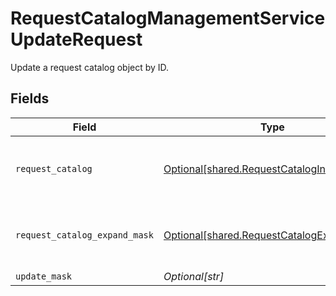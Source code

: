 # RequestCatalogManagementServiceUpdateRequest

Update a request catalog object by ID.


## Fields

| Field                                                                                                           | Type                                                                                                            | Required                                                                                                        | Description                                                                                                     |
| --------------------------------------------------------------------------------------------------------------- | --------------------------------------------------------------------------------------------------------------- | --------------------------------------------------------------------------------------------------------------- | --------------------------------------------------------------------------------------------------------------- |
| `request_catalog`                                                                                               | [Optional[shared.RequestCatalogInput]](../../models/shared/requestcataloginput.md)                              | :heavy_minus_sign:                                                                                              | The RequestCatalog is used for managing which entitlements are requestable, and who can request them.           |
| `request_catalog_expand_mask`                                                                                   | [Optional[shared.RequestCatalogExpandMask]](../../models/shared/requestcatalogexpandmask.md)                    | :heavy_minus_sign:                                                                                              | The RequestCatalogExpandMask includes the paths in the catalog view to expand in the return value of this call. |
| `update_mask`                                                                                                   | *Optional[str]*                                                                                                 | :heavy_minus_sign:                                                                                              | N/A                                                                                                             |